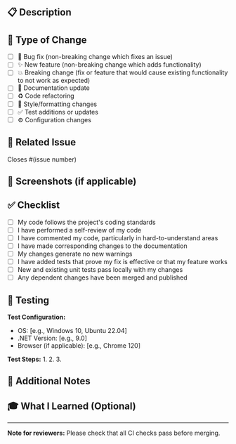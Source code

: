 ## 📋 Description

<!-- Provide a clear and concise description of what this PR does -->

## 🎯 Type of Change

<!-- Mark the relevant option with an "x" -->

- [ ] 🐛 Bug fix (non-breaking change which fixes an issue)
- [ ] ✨ New feature (non-breaking change which adds functionality)
- [ ] 💥 Breaking change (fix or feature that would cause existing functionality to not work as expected)
- [ ] 📝 Documentation update
- [ ] ♻️ Code refactoring
- [ ] 🎨 Style/formatting changes
- [ ] ✅ Test additions or updates
- [ ] ⚙️ Configuration changes

## 🔗 Related Issue

<!-- Link to the issue this PR addresses -->
Closes #(issue number)

## 📸 Screenshots (if applicable)

<!-- Add screenshots to help explain your changes -->

## ✅ Checklist

<!-- Mark completed items with an "x" -->

- [ ] My code follows the project's coding standards
- [ ] I have performed a self-review of my code
- [ ] I have commented my code, particularly in hard-to-understand areas
- [ ] I have made corresponding changes to the documentation
- [ ] My changes generate no new warnings
- [ ] I have added tests that prove my fix is effective or that my feature works
- [ ] New and existing unit tests pass locally with my changes
- [ ] Any dependent changes have been merged and published

## 🧪 Testing

<!-- Describe the tests you ran and how to reproduce them -->

**Test Configuration:**
- OS: [e.g., Windows 10, Ubuntu 22.04]
- .NET Version: [e.g., 9.0]
- Browser (if applicable): [e.g., Chrome 120]

**Test Steps:**
1. 
2. 
3. 

## 📝 Additional Notes

<!-- Any additional information, context, or screenshots -->

## 🎓 What I Learned (Optional)

<!-- Share what you learned while working on this -->

---

**Note for reviewers:** Please check that all CI checks pass before merging.

